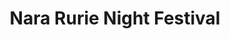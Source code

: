 ---
image_path: /images//photography/J-12.jpg
title: Nara Rurie Night Festival
caption: Nara Rurie Night Festival's one of many displays. This light show was paired with ethereal music
order: 5
---